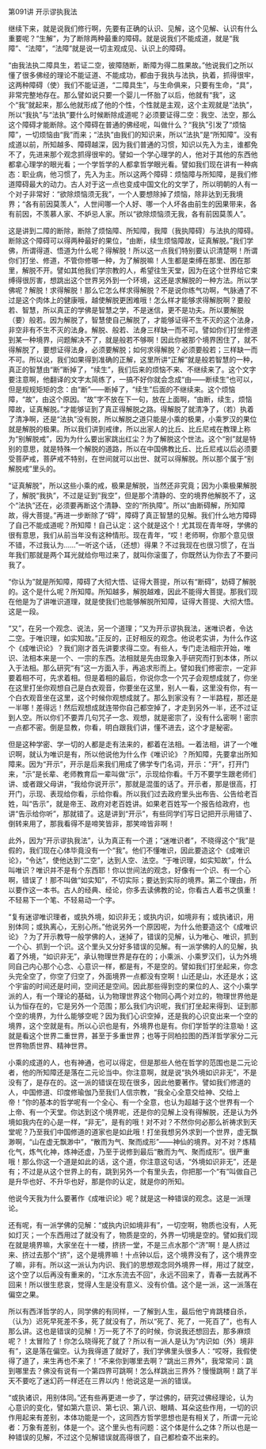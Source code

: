 第091讲 开示谬执我法

继续下来，就是说我们修行啊，先要有正确的认识、见解，这个见解、认识有什么重要呢？“生解”，为了断除两种最重的障碍。就是说我们不能成道，就是“我障”、“法障”，“法障”就是说一切主观成见、认识上的障碍。

“由我法执二障具生，若证二空，彼障随断，断障为得二胜果故。”他说我们之所以懂了很多佛经的理论不能证道、不能成功，都由于我执与法执，执着，抓得很牢，这两种障碍（使）我们不能证道，“二障具生”，与生命俱来，只要有生命，“具”，非常完整地存在。那么譬如说只要一个婴儿一怀胎了以后，他就有“我”，这个“我”就起来，那么他就形成了他的个性，个性就是主观，这个主观就是“法执”，所以“我执”与“法执”要什么时候断除成道呢？必须要证得二空：我空、法空，那么这个障碍才能断除。这个障碍在普通的佛经呢，叫做什么？“我执”引发了“烦恼障”，一切烦恼由“我”而来；“法执”由我们的知识来，所以“法执”是“所知障”。没有成道以前，所知越多、障碍越深，因为我们普通的习惯，知识以先入为主，谁都免不了，先进来那个观念抓得很牢的。譬如一个学心理学的人，他对于其他的东西他都拿心理学的眼光看；一个学哲学的人都拿哲学眼光看。譬如我们现在讲有一种病态：职业病，他习惯了，先入为主。所以这两个障碍：烦恼障与所知障，是我们修道障碍最大的动力。古人对于这一点也变成中国文化的文学了，所以明朝的人有一个对子非常好：“欲除烦恼须无我”，一个人要想除掉了烦恼，除非达到无我境界；“各有前因莫羡人”，人世间哪一个人好、哪一个人坏各由前生的因果带来，各有前因，不羡慕人家、不妒忌人家。所以“欲除烦恼须无我，各有前因莫羡人”。

这是讲到二障的断除，断除了烦恼障、所知障，我障（我执障碍）与法执的障碍。断除这个障碍可以得两种最好的果位，“由断，续生烦恼障故，证真解脱。”我们学佛，所谓得道、悟道为什么呢？得解脱！所以这一点我们特别要认识清楚啊！所谓你们打坐、修道，不管你修哪一种，为了解脱嘛！人生都是束缚在那里、困在那里，解脱不开。譬如其他我们学宗教的人，希望往生天堂，因为在这个世界给它束缚得很厉害，想跳出这个世界另外到一个环境，这还是求解脱的一种方法。所以学佛呢？解脱！求得解脱！那么它怎么样求得解脱？不是说你练气功啊，气脉通了不过是这个肉体上的健康哦，越使解脱更困难哦！怎么样才能够求得解脱啊？要般若、智慧，所以真正的学佛是智慧之学，不是迷信，更不是功夫。所以要解脱（要）般若。因为解脱了，智慧使自己解脱了，才能够证得不生不灭的这个法身，非空非有不生不灭的法身。解脱、般若、法身三样缺一而不可。譬如你们打坐修道到某一种境界，问题解决不了，就是般若不够啊！因此你被那个境界困住了，就不得解脱了，要想证得法身，必须要解脱；如何求得解脱？必须要般若；三样缺一而不可。所以说，我们如果得到准确的正解，这里所讲“正解”就是般若智慧的一种，真正的智慧由“断”断掉了，“续生”，我们后来的烦恼不来、不继续来了。这个文字要注意啊，他翻译的文字太简练了，一搞不好你就会念成“由——断续生”也可以，但是规规矩矩的念：由“断”——断掉了，“续生”后面的不继续来。这个烦恼障，“故”，由这个原因。“故”字不放在下一句，放在上面啊，“由断，续生，烦恼障故，证真解脱。”才能够证到了真正得解脱之路。得解脱了就清净了，（若）执着了清净啊，还是“法执”没有脱，所以解脱之道只能是小乘的极果，小乘罗汉的果位就是解脱的极果。所以我们讲到戒律，所以出家人的比丘、比丘尼戒在教理上称为“别解脱戒”，因为为什么要出家跳出红尘？为了解脱这个世法。这个“别”就是特别的意思，就是特殊一个解脱的道路，所以在中国佛教比丘、比丘尼戒以后必须要受菩萨戒，菩萨戒不特别，在世间就可以出世、就可以得解脱。所以那个属于“别解脱戒”里头的。

“证真解脱”，所以这些小乘的戒，极果是解脱，当然还非究竟；因为小乘极果解脱了，解脱“我执”，不过是证到“我空”，但是那个清静的、空的境界他解脱不了，这个“法执”还在，必须要再断这个清静、空的“所执障”。所以“由断碍解，所知障故，得大菩提。”再进一步断除了“碍”，障碍了真正智慧的见解。我们什么地方障碍了自己不能成道呢？所知障！自己认定：这个就是这个！尤其现在青年呀，学佛的很有意思，我们从前当年没有这种情形。现在青年，“哎！老师啊，你那个意见很不错，不过我认为……”一听这个话，（还想）得果？不过我现在也很习惯了，在当年我们那就是两个耳光就给你甩过来了，就叫你滚蛋了，你既然认为你去了不要问我了。

“你认为”就是所知障，障碍了大彻大悟、证得大菩提，所以有“断碍”，妨碍了解脱的。这个是什么呢？所知障。所知越多，解脱越难，因此不能得大菩提。那我们现在他是为了讲唯识道理，就是使我们也能够解脱所知障，证得大菩提、大彻大悟。这是一段。

“又”，在另一个观念、说法，另一个道理；“又为开示谬执我法，迷唯识者，令达二空。于唯识理，如实知故。”正反的，正好相反的观念。他说老实讲，为什么作这个《成唯识论》？我们刚才首先讲要求得二空。有些人，专门走法相宗开始，唯识、法相本来是一个、一宗的东西。法相就是先由现象入手研究而打到本体，所以入于法相。那么研究“有”这一方面入手，再追求形而上。譬如我们修密宗，一定非要着相不可，先求着相。但是着相的最后，你说你念一个咒子会观想成就了，你坐在这里打坐你观想自己是白衣观音，你要坐在这里，别人一看，这里没有你，有一个白衣观音坐在这里，这个时候你观想成就了。那么到家没有？一半路程，那还是一半哪！差得远！然后观想成就连带你自己都空掉了，才走到另外一半，还不过证到人空。所以你们不要弄几句咒子一念、观想，就是密宗了，没有什么密啊！密宗一点都不密。倒是显教，你看，明白跟我们讲，懂不进去，这个才是秘密。

但是这种学密、学一切的人都是走有法来的，都着在法相。一着法相，讲了一个唯识啊，就认为唯识是有，所以他说他为什么作《唯识论》？所知障，先要拿出所知障来。因为“开示”，开示是后来我们用成了佛学专门名词，开示：“开”，打开门来，“示”是长辈、老师教育后一辈叫做“示”，示现给你看。千万不要学生跟老师们讲、或者跟父母讲，“我给你说开示”，那就是混蛋的话了。开示者，那是很高，打开门，示现、表现给你看，示给你看。所以我们过去政府里头出布告、公告给老百姓，叫“告示”，就是帝王、政府对老百姓讲。如果老百姓写一个报告给政府，也讲“告示给你听”，那就错了。这是讲到“开示”，有些同学们写日记把开示用错了、倒转来用了，那我看得不是啼笑皆非，那笑啼皆非啊！

此外，因为“开示谬执我法”，认为真正有一个道；“迷唯识者”，不晓得这个“我”是假的，我们现在心体毕竟没有一个“我”。他们不懂唯识，因此要造这个《成唯识论》，“令达”，使他达到“二空”，达到人空、法空。“于唯识理，如实知故”，什么叫唯识？唯识并不是有个东西耶！你以世间法的观念，好像有一个识、有一个心啊，错误了！那不叫做“如实知”，不切实际；要达到实际的境界。第二个理由，所以要作这一本书。古人的经典、经论，你多去读佛教的论，你看古人着书之慎重！不轻易下一个笔、不轻易动一个字。

“复有迷谬唯识理者，或执外境，如识非无；或执内识，如境非有；或执诸识，用别体同；或执离心，无别心所。”他说另外一个原因呢，为什么他要造这个《成唯识论》？为了开示教导一般学佛的人，迷掉了，错误的见解，认为唯心、唯识，抓到一个心、抓到一个识。这个里头又分好多错误的见解。有一派学佛的人的见解，执着了外境，“如识非无”，承认物理世界是存在的；小乘派、小乘罗汉们，认为外境同自己内心那个心念、心意识一样，都是有，不是空的。譬如我们打坐起来，你念头完全空了，你空了归空了，外面境界一点都没有空啊！山还是山，水还是水；这个宇宙的时间还是时间，空间还是空间。因此那些得到空的果位的人、这个小乘学派的人，有一个理论的基础，认为物理世界这个物同心两个对立的，物理世界他是认为恒存在的，它是另外一个范围；那么我们内识呢，我们打坐起来得到、证到那个空的境界，为什么能够空呢？因为我们心识空掉，还是我的心识变出来一个空的境界，这个空就是有。所以心识也是有，外境界也是有。你们学哲学的注意呦！这就是看这个世界二重世界，甚至于多重世界；也等于同柏拉图的西洋哲学家分二元世界物质世界、精神世界。

小乘的成道的人，也有神通，也可以得定，但是那些人他在哲学的范围也是二元论者，他的所知障还是落在二元论当中。你注意啊，就是说“执外境如识非无”，不是没有了，是存在的。这一派的错误在现在很多，因此他要著作。譬如我们修道的人，中国修道、印度修瑜伽乃至我们人信宗教，“我全心全意交给神、交给上帝！”你的基本的哲学呢有一个全心、有一个全意，也认为超越于这个世界有一个上帝、有一个天堂。你达到这个境界呢，还是你的见解上没有得解脱，还是认为外境如我内在的心是一样，“非无”，是有的哦！对不对？不然你何必那么祈祷求到天堂呢？乃至我们中国修道的道家也是如此哦！打坐我想另外求到一个世界，虚无飘渺啊，“山在虚无飘渺中”，“散而为气、聚而成形”——神仙的境界。对不对？炼精化气，炼气化神，炼神还虚，乃至于说修到最后“散而为气、聚而成形”。很严重哦！那么你这一个道是如此的话，这个道，你注意这句话，“外境如识非无”，还是有；不过是从这个世界上的有，跳到另外一个有里头去，你把那一个“有”叫做自己是升华也好、不升华也好，那是你的认定，就是你的所知。

他说今天我为什么要著作《成唯识论》呢？就是这一种错误的观念。这是一派理论。

还有呢，有一派学佛的见解：“或执内识如境非有”，一切空啊，物质也没有，人死如灯灭；一个东西用过了就没有了，物质是空的，外界一切境是空的。譬如我们现在就是境界嘛，大家坐在十一楼，挤挤一堂，不是三点水那个“济”啊！是人挤过来、挤过去那个“挤”，这个是境界嘛！十点钟以后，这个境界没有了，这个境界空了嘛，非有。所以这一派认为内识、我们的思想观念同外境界一样，用过了就空，这个空了以后再没有重来的，“江水东流去不回”，永远不回来了，青春一去就再不回来！所以很生悲哀，觉得人生是没有意义、没有价值。这个是一派，这一派落在偏空之果。

所以有西洋哲学的人，同学佛的有同样，一了解到人生，最后他宁肯跳楼自杀，（认为）迟死早死差不多，死了就没有了，所以“死了、死了，一死百了”，也有人那么讲。这也是错误的见解！万一死了不了的时候，你说我还想回去，那多麻烦呢？！太冒险了！你怎么晓得死了就了？所以有一派人是认为“内识如（外）境非有”，这是落在偏空。认为我得道了就好了，我们学佛里头很多人：“哎呀，我假使得了道了，来生再也不来了！”不来你到哪里去啊？“跳出三界外”，我常常问：跳到哪里去？佛没有说有一个第四界可跳啊！怎么样跳出三界外？慢慢跳啊！跳了半天不要吃了迷幻药一样还在三界以内！他说这是一派的错误。

“或执诸识，用别体同。”还有些再更进一步了，学过佛的，研究过佛经理论，认为心意识的变化，譬如第六意识、第七识、第八识、眼睛、耳朵这些作用，一切的识作用起来有差别，本体功能是一个，这同西方哲学思想也是有相关了，所谓一元论者：万象有差别，体是一个。这个里头也有问题：这个体是什么之体？所以也是一种错误的见解，不过这个见解错误就高得很了，自己都检查不出来的。


